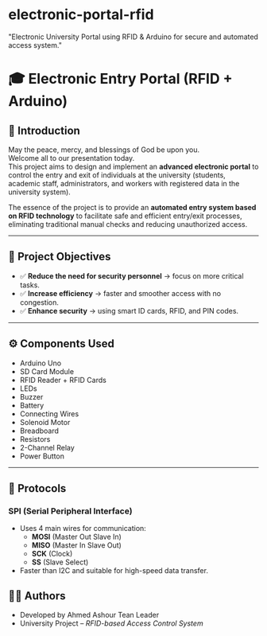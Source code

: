 # electronic-portal-rfid
"Electronic University Portal using RFID &amp; Arduino for secure and automated access system."
# 🎓 Electronic Entry Portal (RFID + Arduino)

## 📖 Introduction
May the peace, mercy, and blessings of God be upon you.  
Welcome all to our presentation today.  
This project aims to design and implement an **advanced electronic portal** to control the entry and exit of individuals at the university (students, academic staff, administrators, and workers with registered data in the university system).  

The essence of the project is to provide an **automated entry system based on RFID technology** to facilitate safe and efficient entry/exit processes, eliminating traditional manual checks and reducing unauthorized access.

---

## 🚀 Project Objectives
- ✅ **Reduce the need for security personnel** → focus on more critical tasks.  
- ✅ **Increase efficiency** → faster and smoother access with no congestion.  
- ✅ **Enhance security** → using smart ID cards, RFID, and PIN codes.  

---

## ⚙️ Components Used
- Arduino Uno  
- SD Card Module  
- RFID Reader + RFID Cards  
- LEDs  
- Buzzer  
- Battery  
- Connecting Wires  
- Solenoid Motor  
- Breadboard  
- Resistors  
- 2-Channel Relay  
- Power Button  

---

## 🔌 Protocols
### SPI (Serial Peripheral Interface)
- Uses 4 main wires for communication:  
  - **MOSI** (Master Out Slave In)  
  - **MISO** (Master In Slave Out)  
  - **SCK** (Clock)  
  - **SS** (Slave Select)  
- Faster than I2C and suitable for high-speed data transfer.


## 👨‍💻 Authors
- Developed by Ahmed Ashour Tean Leader  
- University Project – *RFID-based Access Control System*
